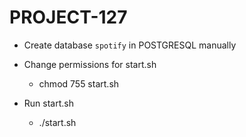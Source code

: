 # PROJECT-127

- Create database `spotify` in POSTGRESQL manually

- Change permissions for start.sh
  * chmod 755 start.sh

- Run start.sh
  * ./start.sh

